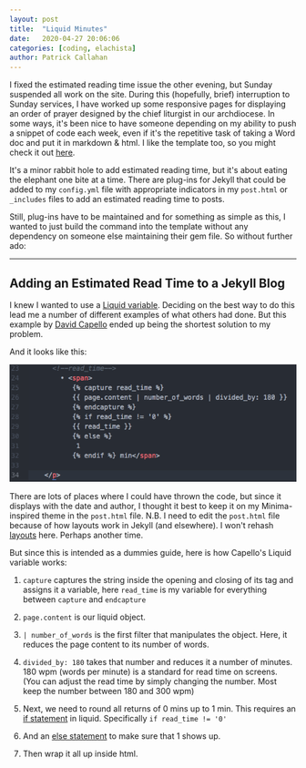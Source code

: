 ```yaml
---
layout: post
title:  "Liquid Minutes"
date:   2020-04-27 20:06:06
categories: [coding, elachista]
author: Patrick Callahan
---
```


I fixed the estimated reading time issue the other evening, but Sunday suspended all work on the site. During this (hopefully, brief) interruption to Sunday services, I have worked up some responsive pages for displaying an order of prayer designed by the chief liturgist in our archdiocese. In some ways, it's been nice to have someone depending on my ability to push a snippet of code each week, even if it's the repetitive task of taking a Word doc and put it in markdown & html. I like the template too, so you might check it out [here](https://schoolofhope.github.io/).

It's a minor rabbit hole to add estimated reading time, but it's about eating the elephant one bite at a time. There are plug-ins for Jekyll that could be added to my `config.yml` file with appropriate indicators in my `post.html` or `_includes` files to add an estimated reading time to posts.

Still, plug-ins have to be maintained and for something as simple as this, I wanted to just build the command into the template without any dependency on someone else maintaining their gem file. So without further ado:

***

## Adding an Estimated Read Time to a Jekyll Blog

I knew I wanted to use a [Liquid variable](https://shopify.github.io/liquid/tags/variable/). Deciding on the best way to do this lead me a number of different examples of what others had done. But this example by [David Capello](https://davidcapello.com/blog/tips/reading-time-in-jekyll/) ended up being the shortest solution to my problem.

And it looks like this:

![minute code](/img/posts/2020-04-27-Liquid-Minutes/read_time.png)

There are lots of places where I could have thrown the code, but since it displays with the date and author, I thought it best to keep it on my Minima-inspired theme in the `post.html` file. N.B. I need to edit the `post.html` file because of how layouts work in Jekyll (and elsewhere). I won't rehash [layouts](https://jekyllrb.com/docs/step-by-step/04-layouts/) here. Perhaps another time.

But since this is intended as a dummies guide, here is how Capello's Liquid variable works:

1. `capture` captures the string inside the opening and closing of its tag and assigns it a variable, here `read_time` is my variable for everything between `capture` and `endcapture`

2. `page.content` is our liquid object.

3. `| number_of_words` is the first filter that manipulates the object. Here, it reduces the page content to its number of words.

4. `divided_by: 180` takes that number and reduces it a number of minutes. 180 wpm (words per minute) is a standard for read time on screens. (You can adjust the read time by simply changing the number. Most keep the number between 180 and 300 wpm)

5. Next, we need to round all returns of 0 mins up to 1 min. This requires an [if statement](https://shopify.github.io/liquid/basics/truthy-and-falsy/) in liquid. Specifically `if read_time != '0'`

6. And an [else statement](https://shopify.github.io/liquid/basics/truthy-and-falsy/) to make sure that 1 shows up.

7. Then wrap it all up inside html.
